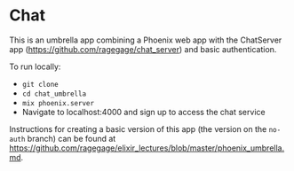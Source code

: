 # Chat

This is an umbrella app combining a Phoenix web app with the ChatServer
app (https://github.com/ragegage/chat_server) and basic authentication.

To run locally: 

+ `git clone`
+ `cd chat_umbrella`
+ `mix phoenix.server`
+ Navigate to localhost:4000 and sign up to access the chat service

Instructions for creating a basic version of this app (the version on the 
`no-auth` branch) can be found at
https://github.com/ragegage/elixir_lectures/blob/master/phoenix_umbrella.md.
